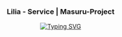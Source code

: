 ### <p align="center">Lilia - Service | Masuru-Project </p>

<p align="center"> 
 <a href="https://lialab.me"><img src="https://readme-typing-svg.demolab.com?font=Itim&pause=1000&color=FF3FF9&center=true&vCenter=true&width=435&lines=Lilia-bot++-+Services;Masuru+-+Project;masuru.in.th" alt="Typing SVG" /></a>
</p>

